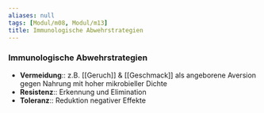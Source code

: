 ```yaml
---
aliases: null
tags: [Modul/m08, Modul/m13]
title: Immunologische Abwehrstrategien
---
```

### Immunologische Abwehrstrategien
- **Vermeidung**:: z.B. [[Geruch]] & [[Geschmack]] als angeborene Aversion gegen Nahrung mit hoher mikrobieller Dichte
- **Resistenz**:: Erkennung und Elimination
- **Toleranz**:: Reduktion negativer Effekte

